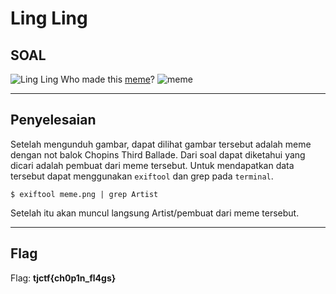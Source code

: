 # Ling Ling

## SOAL
![Ling Ling](https://user-images.githubusercontent.com/26424136/83098764-af6f3300-a0d5-11ea-9dfa-8f87e22cb1ad.PNG)
Who made this [meme](https://static.tjctf.org/d25fe79e6276ed73a0f7009294e28c035437d7c7ffe2f46285e9eb5ac94b6bec_meme.png)?
![meme](https://user-images.githubusercontent.com/26424136/83098775-b4cc7d80-a0d5-11ea-9d64-5ac6c214cd05.png)

-------------------------------------------------------------------------------
## Penyelesaian
Setelah mengunduh gambar, dapat dilihat gambar tersebut adalah meme dengan not balok Chopins Third Ballade. Dari soal dapat diketahui yang dicari adalah pembuat dari meme tersebut. Untuk mendapatkan data tersebut dapat menggunakan `exiftool` dan grep pada `terminal`. 

    $ exiftool meme.png | grep Artist
    
  
Setelah itu akan muncul langsung Artist/pembuat dari meme tersebut.
____________________________________
## Flag

Flag: <b>tjctf{ch0p1n_fl4gs}</b>

